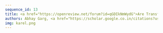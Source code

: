 ```yaml
---
sequence_id: 13
title: <a href="https://openreview.net/forum?id=qGDIkNmWydG">Are Transformers All That Karel Needs?</a>
authors: Abhay Garg, <a href="https://scholar.google.co.in/citations?user=3NjtqroAAAAJ">Anand Sriraman</a>, Kunal Pagarey, <a href="https://scholar.google.co.in/citations?user=LeHCh80AAAAJ">Shirish Karande</a>
img: karel.png
---
```

